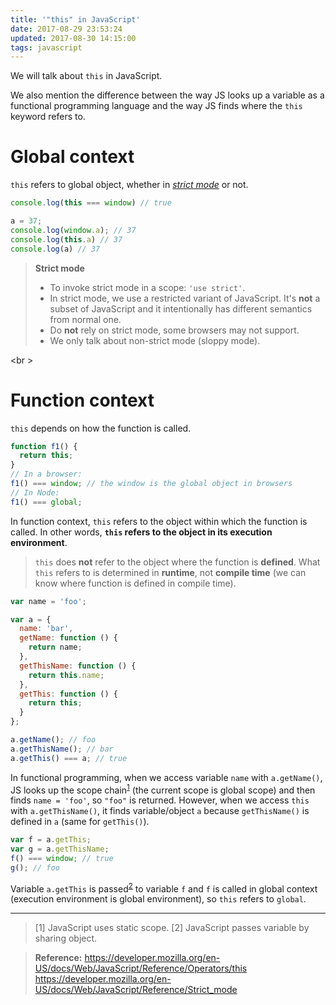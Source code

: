 ```yaml
---
title: '"this" in JavaScript'
date: 2017-08-29 23:53:24
updated: 2017-08-30 14:15:00
tags: javascript
---
```

We will talk about `this` in JavaScript.

We also mention the difference between the way JS looks up a variable as a functional programming language and the way JS finds where the `this` keyword refers to.

# Global context
`this` refers to global object, whether in [_strict mode_](https://developer.mozilla.org/en-US/docs/Web/JavaScript/Reference/Strict_mode) or not.
```javascript
console.log(this === window) // true

a = 37;
console.log(window.a); // 37
console.log(this.a) // 37
console.log(a) // 37
```
> **Strict mode**
> * To invoke strict mode in a scope: `'use strict'`.
> * In strict mode, we use a restricted variant of JavaScript. It's **not** a subset of JavaScript and it intentionally has different semantics from normal one.
> * Do **not** rely on strict mode, some browsers may not support.
> * We only talk about non-strict mode (sloppy mode).

<br \>
# Function context
`this` depends on how the function is called.
```javascript
function f1() {
  return this;
}
// In a browser:
f1() === window; // the window is the global object in browsers
// In Node:
f1() === global;
```
In function context, `this` refers to the object within which the function is called. In other words, **`this` refers to the object in its execution environment**.

> `this` does **not** refer to the object where the function is **defined**. What `this` refers to is determined in **runtime**, not **compile time** (we can know where function is defined in compile time).


```javascript
var name = 'foo';

var a = {
  name: 'bar',
  getName: function () {
    return name;
  },
  getThisName: function () {
    return this.name;
  },
  getThis: function () {
    return this;
  }
};

a.getName(); // foo
a.getThisName(); // bar
a.getThis() === a; // true
```
In functional programming, when we access variable `name` with `a.getName()`, JS looks up the scope chain<sup>[1](#superscript)</sup> (the current scope is global scope) and then finds `name = 'foo'`, so `"foo"` is returned.
However, when we access `this` with `a.getThisName()`, it finds variable/object `a` because `getThisName()` is defined in `a` (same for `getThis()`).

```javascript
var f = a.getThis;
var g = a.getThisName;
f() === window; // true
g(); // foo
```
Variable `a.getThis` is passed<sup>[2](#superscript)</sup> to variable `f` and `f` is called in global context (execution environment is global environment), so `this` refers to `global`.

---
> <a name="superscript"></a> [1] JavaScript uses static scope.
> [2] JavaScript passes variable by sharing object.

<p></p>

> **Reference:**
> https://developer.mozilla.org/en-US/docs/Web/JavaScript/Reference/Operators/this
> https://developer.mozilla.org/en-US/docs/Web/JavaScript/Reference/Strict_mode
